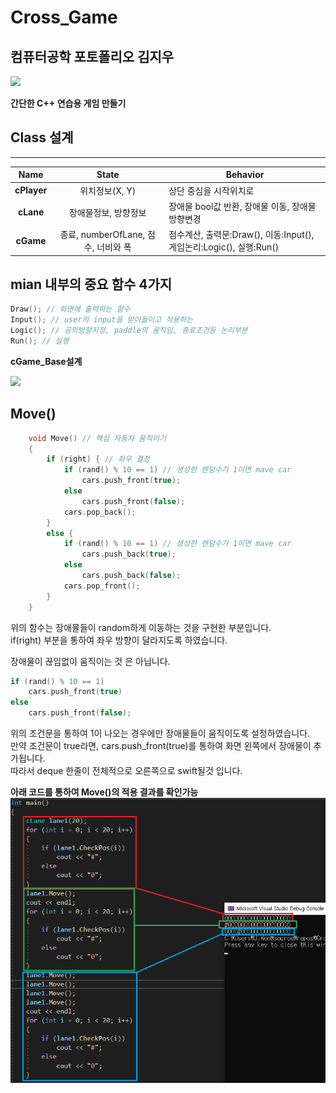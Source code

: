 # Cross_Game
 
## 컴퓨터공학 포토폴리오 김지우

<img src = "https://user-images.githubusercontent.com/60593969/104873887-e2cc3e00-5994-11eb-8f2e-d3d871790a66.gif" width="700px">

**간단한 C++ 연습용 게임 만들기**

## Class 설계
______________________
|Name|State|Behavior|
|:--:|:--:|--|
|**cPlayer**|위치정보(X, Y)| 상단 중심을 시작위치로 |
|**cLane**|장애물정보, 방향정보| 장애물 bool값 반환, 장애물 이동, 장애물 방향변경|
|**cGame**|종료, numberOfLane, 점수, 너비와 폭| 점수계산, 출력문:Draw(), 이동:Input(), 게임논리:Logic(), 실행:Run()|

## mian 내부의 중요 함수 4가지
```C
Draw(); // 화면에 출력하는 함수
Input(); // user의 input을 받아들이고 작용하는
Logic(); // 공의방향지정, paddle의 움직임, 종료조건등 논리부분
Run(); // 실행
```

**cGame_Base설계**

<img src = "https://user-images.githubusercontent.com/60593969/104868766-ae05ba00-5987-11eb-9712-fafc6da34642.png" width="350px">

## Move()
```C++
    void Move() // 핵심 자동차 움직이기
    {
        if (right) { // 좌우 결정
            if (rand() % 10 == 1) // 생성한 렌덤수가 1이면 mave car
                cars.push_front(true);
            else
                cars.push_front(false);
            cars.pop_back();
        }
        else {
            if (rand() % 10 == 1) // 생성한 렌덤수가 1이면 mave car
                cars.push_back(true);
            else
                cars.push_back(false);
            cars.pop_front();
        }
    }
```

위의 함수는 장애물들이 random하게 이동하는 것을 구현한 부분입니다.   
if(right) 부분을 통하여 좌우 방향이 달라지도록 하였습니다.   

장애물이 끊임없이 움직이는 것 은 아닙니다.
```C++
if (rand() % 10 == 1)
    cars.push_front(true)
else
    cars.push_front(false);
```

위의 조건문을 통하여 1이 나오는 경우에만 장애물들이 움직이도록 설정하였습니다.   
만약 조건문이 true라면, cars.push_front(true)를 통하여 화면 왼쪽에서 장애물이 추가됩니다.   
따라서 deque 한줄이 전체적으로 오른쪽으로 swift될것 입니다.

**아래 코드를 통하여 Move()의 적용 결과를 확인가능**
<img src = "pictures/2.Move().png" width="650px">
